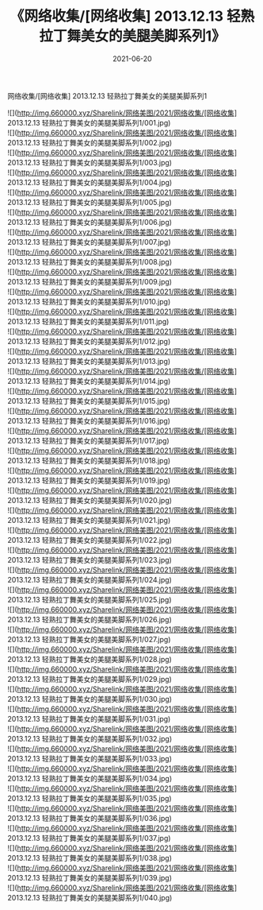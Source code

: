 ﻿---
layout: post
title:  《网络收集/[网络收集] 2013.12.13 轻熟拉丁舞美女的美腿美脚系列1》
date:   2021-06-20
img: http://img.660000.xyz/Sharelink/网络美图/2021/网络收集/[网络收集] 2013.12.13 轻熟拉丁舞美女的美腿美脚系列1/000.jpg
categories: [美女, 清纯, 唯美]
---

网络收集/[网络收集] 2013.12.13 轻熟拉丁舞美女的美腿美脚系列1

 ![](http://img.660000.xyz/Sharelink/网络美图/2021/网络收集/[网络收集] 2013.12.13 轻熟拉丁舞美女的美腿美脚系列1/001.jpg) <br>![](http://img.660000.xyz/Sharelink/网络美图/2021/网络收集/[网络收集] 2013.12.13 轻熟拉丁舞美女的美腿美脚系列1/002.jpg) <br>![](http://img.660000.xyz/Sharelink/网络美图/2021/网络收集/[网络收集] 2013.12.13 轻熟拉丁舞美女的美腿美脚系列1/003.jpg) <br>![](http://img.660000.xyz/Sharelink/网络美图/2021/网络收集/[网络收集] 2013.12.13 轻熟拉丁舞美女的美腿美脚系列1/004.jpg) <br>![](http://img.660000.xyz/Sharelink/网络美图/2021/网络收集/[网络收集] 2013.12.13 轻熟拉丁舞美女的美腿美脚系列1/005.jpg) <br>![](http://img.660000.xyz/Sharelink/网络美图/2021/网络收集/[网络收集] 2013.12.13 轻熟拉丁舞美女的美腿美脚系列1/006.jpg) <br>![](http://img.660000.xyz/Sharelink/网络美图/2021/网络收集/[网络收集] 2013.12.13 轻熟拉丁舞美女的美腿美脚系列1/007.jpg) <br>![](http://img.660000.xyz/Sharelink/网络美图/2021/网络收集/[网络收集] 2013.12.13 轻熟拉丁舞美女的美腿美脚系列1/008.jpg) <br>![](http://img.660000.xyz/Sharelink/网络美图/2021/网络收集/[网络收集] 2013.12.13 轻熟拉丁舞美女的美腿美脚系列1/009.jpg) <br>![](http://img.660000.xyz/Sharelink/网络美图/2021/网络收集/[网络收集] 2013.12.13 轻熟拉丁舞美女的美腿美脚系列1/010.jpg) <br>![](http://img.660000.xyz/Sharelink/网络美图/2021/网络收集/[网络收集] 2013.12.13 轻熟拉丁舞美女的美腿美脚系列1/011.jpg) <br>![](http://img.660000.xyz/Sharelink/网络美图/2021/网络收集/[网络收集] 2013.12.13 轻熟拉丁舞美女的美腿美脚系列1/012.jpg) <br>![](http://img.660000.xyz/Sharelink/网络美图/2021/网络收集/[网络收集] 2013.12.13 轻熟拉丁舞美女的美腿美脚系列1/013.jpg) <br>![](http://img.660000.xyz/Sharelink/网络美图/2021/网络收集/[网络收集] 2013.12.13 轻熟拉丁舞美女的美腿美脚系列1/014.jpg) <br>![](http://img.660000.xyz/Sharelink/网络美图/2021/网络收集/[网络收集] 2013.12.13 轻熟拉丁舞美女的美腿美脚系列1/015.jpg) <br>![](http://img.660000.xyz/Sharelink/网络美图/2021/网络收集/[网络收集] 2013.12.13 轻熟拉丁舞美女的美腿美脚系列1/016.jpg) <br>![](http://img.660000.xyz/Sharelink/网络美图/2021/网络收集/[网络收集] 2013.12.13 轻熟拉丁舞美女的美腿美脚系列1/017.jpg) <br>![](http://img.660000.xyz/Sharelink/网络美图/2021/网络收集/[网络收集] 2013.12.13 轻熟拉丁舞美女的美腿美脚系列1/018.jpg) <br>![](http://img.660000.xyz/Sharelink/网络美图/2021/网络收集/[网络收集] 2013.12.13 轻熟拉丁舞美女的美腿美脚系列1/019.jpg) <br>![](http://img.660000.xyz/Sharelink/网络美图/2021/网络收集/[网络收集] 2013.12.13 轻熟拉丁舞美女的美腿美脚系列1/020.jpg) <br>![](http://img.660000.xyz/Sharelink/网络美图/2021/网络收集/[网络收集] 2013.12.13 轻熟拉丁舞美女的美腿美脚系列1/021.jpg) <br>![](http://img.660000.xyz/Sharelink/网络美图/2021/网络收集/[网络收集] 2013.12.13 轻熟拉丁舞美女的美腿美脚系列1/022.jpg) <br>![](http://img.660000.xyz/Sharelink/网络美图/2021/网络收集/[网络收集] 2013.12.13 轻熟拉丁舞美女的美腿美脚系列1/023.jpg) <br>![](http://img.660000.xyz/Sharelink/网络美图/2021/网络收集/[网络收集] 2013.12.13 轻熟拉丁舞美女的美腿美脚系列1/024.jpg) <br>![](http://img.660000.xyz/Sharelink/网络美图/2021/网络收集/[网络收集] 2013.12.13 轻熟拉丁舞美女的美腿美脚系列1/025.jpg) <br>![](http://img.660000.xyz/Sharelink/网络美图/2021/网络收集/[网络收集] 2013.12.13 轻熟拉丁舞美女的美腿美脚系列1/026.jpg) <br>![](http://img.660000.xyz/Sharelink/网络美图/2021/网络收集/[网络收集] 2013.12.13 轻熟拉丁舞美女的美腿美脚系列1/027.jpg) <br>![](http://img.660000.xyz/Sharelink/网络美图/2021/网络收集/[网络收集] 2013.12.13 轻熟拉丁舞美女的美腿美脚系列1/028.jpg) <br>![](http://img.660000.xyz/Sharelink/网络美图/2021/网络收集/[网络收集] 2013.12.13 轻熟拉丁舞美女的美腿美脚系列1/029.jpg) <br>![](http://img.660000.xyz/Sharelink/网络美图/2021/网络收集/[网络收集] 2013.12.13 轻熟拉丁舞美女的美腿美脚系列1/030.jpg) <br>![](http://img.660000.xyz/Sharelink/网络美图/2021/网络收集/[网络收集] 2013.12.13 轻熟拉丁舞美女的美腿美脚系列1/031.jpg) <br>![](http://img.660000.xyz/Sharelink/网络美图/2021/网络收集/[网络收集] 2013.12.13 轻熟拉丁舞美女的美腿美脚系列1/032.jpg) <br>![](http://img.660000.xyz/Sharelink/网络美图/2021/网络收集/[网络收集] 2013.12.13 轻熟拉丁舞美女的美腿美脚系列1/033.jpg) <br>![](http://img.660000.xyz/Sharelink/网络美图/2021/网络收集/[网络收集] 2013.12.13 轻熟拉丁舞美女的美腿美脚系列1/034.jpg) <br>![](http://img.660000.xyz/Sharelink/网络美图/2021/网络收集/[网络收集] 2013.12.13 轻熟拉丁舞美女的美腿美脚系列1/035.jpg) <br>![](http://img.660000.xyz/Sharelink/网络美图/2021/网络收集/[网络收集] 2013.12.13 轻熟拉丁舞美女的美腿美脚系列1/036.jpg) <br>![](http://img.660000.xyz/Sharelink/网络美图/2021/网络收集/[网络收集] 2013.12.13 轻熟拉丁舞美女的美腿美脚系列1/037.jpg) <br>![](http://img.660000.xyz/Sharelink/网络美图/2021/网络收集/[网络收集] 2013.12.13 轻熟拉丁舞美女的美腿美脚系列1/038.jpg) <br>![](http://img.660000.xyz/Sharelink/网络美图/2021/网络收集/[网络收集] 2013.12.13 轻熟拉丁舞美女的美腿美脚系列1/039.jpg) <br>![](http://img.660000.xyz/Sharelink/网络美图/2021/网络收集/[网络收集] 2013.12.13 轻熟拉丁舞美女的美腿美脚系列1/040.jpg) <br>